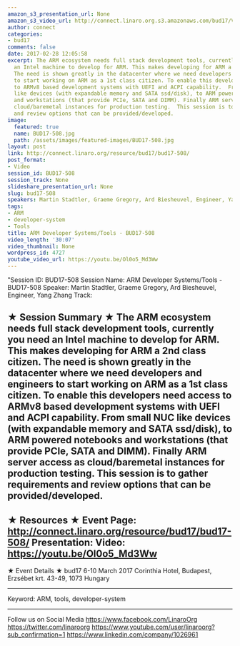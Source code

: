 ```yaml
---
amazon_s3_presentation_url: None
amazon_s3_video_url: http://connect.linaro.org.s3.amazonaws.com/bud17/Videos/Friday/BUD17-508%20ARM%20Developer%20Systems%20%20Tools.mp4
author: connect
categories:
- bud17
comments: false
date: 2017-02-28 12:05:58
excerpt: The ARM ecosystem needs full stack development tools, currently you need
  an Intel machine to develop for ARM. This makes developing for ARM a 2nd class citizen.
  The need is shown greatly in the datacenter where we need developers and engineers
  to start working on ARM as a 1st class citizen. To enable this developers need access
  to ARMv8 based development systems with UEFI and ACPI capability.  From small NUC
  like devices (with expandable memory and SATA ssd/disk), to ARM powered notebooks
  and workstations (that provide PCIe, SATA and DIMM). Finally ARM server access as
  cloud/baremetal instances for production testing.  This session is to gather requirements
  and review options that can be provided/developed.
image:
  featured: true
  name: BUD17-508.jpg
  path: /assets/images/featured-images/BUD17-508.jpg
layout: post
link: http://connect.linaro.org/resource/bud17/bud17-508/
post_format:
- Video
session_id: BUD17-508
session_track: None
slideshare_presentation_url: None
slug: bud17-508
speakers: Martin Stadtler, Graeme Gregory, Ard Biesheuvel, Engineer, Yang Zhang
tags:
- ARM
- developer-system
- Tools
title: ARM Developer Systems/Tools - BUD17-508
video_length: '30:07'
video_thumbnail: None
wordpress_id: 4727
youtube_video_url: https://youtu.be/Ol0o5_Md3Ww
---
```


"Session ID: BUD17-508
Session Name: ARM Developer Systems/Tools - BUD17-508
Speaker: Martin Stadtler, Graeme Gregory, Ard Biesheuvel, Engineer, Yang Zhang
Track:

★ Session Summary ★
The ARM ecosystem needs full stack development tools, currently you need an Intel machine to develop for ARM. This makes developing for ARM a 2nd class citizen. The need is shown greatly in the datacenter where we need developers and engineers to start working on ARM as a 1st class citizen. To enable this developers need access to ARMv8 based development systems with UEFI and ACPI capability. From small NUC like devices (with expandable memory and SATA ssd/disk), to ARM powered notebooks and workstations (that provide PCIe, SATA and DIMM). Finally ARM server access as cloud/baremetal instances for production testing. This session is to gather requirements and review options that can be provided/developed.
---------------------------------------------------
★ Resources ★
Event Page: http://connect.linaro.org/resource/bud17/bud17-508/
Presentation:
Video: https://youtu.be/Ol0o5_Md3Ww
---------------------------------------------------

★ Event Details ★
bud17
6-10 March 2017
Corinthia Hotel, Budapest,
Erzsébet krt. 43-49,
1073 Hungary

---------------------------------------------------
Keyword: ARM, tools, developer-system

---------------------------------------------------
Follow us on Social Media
https://www.facebook.com/LinaroOrg
https://twitter.com/linaroorg
https://www.youtube.com/user/linaroorg?sub_confirmation=1
https://www.linkedin.com/company/1026961
